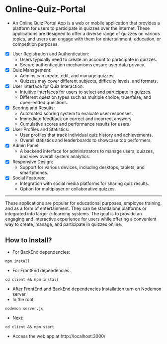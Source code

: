 # Online-Quiz-Portal
- An Online Quiz Portal App is a web or mobile application that provides a platform for users to participate in quizzes over the internet. These applications are designed to offer a diverse range of quizzes on various topics, and users can engage with them for entertainment, education, or competition purposes.
- [x] User Registration and Authentication:
  - Users typically need to create an account to participate in quizzes.
  - Secure authentication mechanisms ensure user data privacy.
- [x] Quiz Management:
  - Admins can create, edit, and manage quizzes.
  - Quizzes may cover different subjects, difficulty levels, and formats.
- [x] User Interface for Quiz Interaction:
  - Intuitive interfaces for users to select and participate in quizzes.
  - Different question types such as multiple choice, true/false, and open-ended questions.
- [x] Scoring and Results:
  - Automated scoring system to evaluate user responses.
  - Immediate feedback on correct and incorrect answers.
  - Cumulative scores and performance results for users.
- [x] User Profiles and Statistics:
  - User profiles that track individual quiz history and achievements.
  - Overall statistics and leaderboards to showcase top performers.
- [x] Admin Panel:
  - A backend interface for administrators to manage users, quizzes, and view overall system analytics.
- [x] Responsive Design:
  - Support for various devices, including desktops, tablets, and smartphones.
- [x] Social Features:
  - Integration with social media platforms for sharing quiz results.
  - Option for multiplayer or collaborative quizzes.

<hr/>

These applications are popular for educational purposes, employee training, and as a form of entertainment. They can be standalone platforms or integrated into larger e-learning systems. The goal is to provide an engaging and interactive experience for users while offering a convenient way to create, manage, and participate in quizzes online.


 ## How to Install?
   - For BackEnd dependencies:
```
npm install
```
  - For FrontEnd dependencies:
```
cd client && npm install
```
  - After FrontEnd and BackEnd dependencies Installation turn on Nodemon server.
  - In the root:
```
nodemon server.js
```
  - Next:
```
cd client && npm start
```
  - Access the web app at http://localhost:3000/
  


